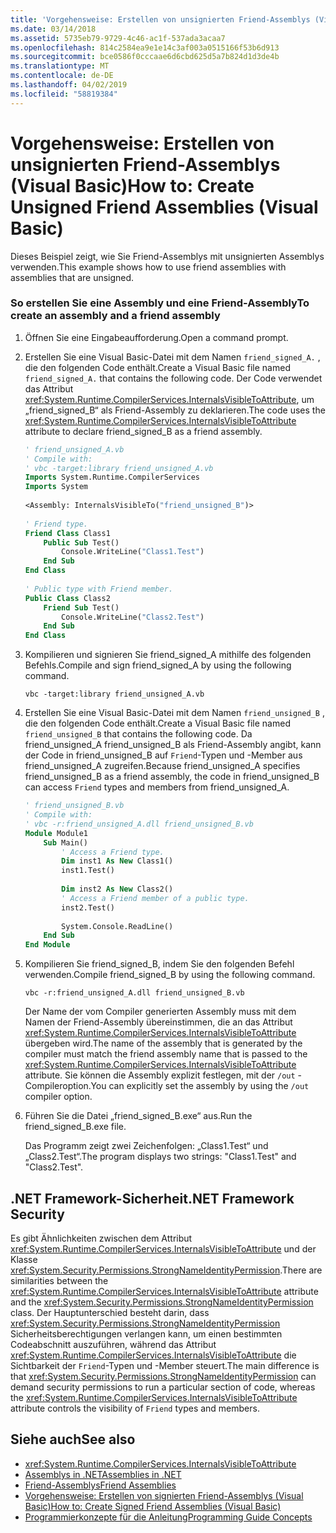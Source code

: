 ```yaml
---
title: 'Vorgehensweise: Erstellen von unsignierten Friend-Assemblys (Visual Basic)'
ms.date: 03/14/2018
ms.assetid: 5735eb79-9729-4c46-ac1f-537ada3acaa7
ms.openlocfilehash: 814c2584ea9e1e14c3af003a0515166f53b6d913
ms.sourcegitcommit: bce0586f0cccaae6d6cbd625d5a7b824d1d3de4b
ms.translationtype: MT
ms.contentlocale: de-DE
ms.lasthandoff: 04/02/2019
ms.locfileid: "58819384"
---
```

# <a name="how-to-create-unsigned-friend-assemblies-visual-basic"></a><span data-ttu-id="481ec-102">Vorgehensweise: Erstellen von unsignierten Friend-Assemblys (Visual Basic)</span><span class="sxs-lookup"><span data-stu-id="481ec-102">How to: Create Unsigned Friend Assemblies (Visual Basic)</span></span>
<span data-ttu-id="481ec-103">Dieses Beispiel zeigt, wie Sie Friend-Assemblys mit unsignierten Assemblys verwenden.</span><span class="sxs-lookup"><span data-stu-id="481ec-103">This example shows how to use friend assemblies with assemblies that are unsigned.</span></span>  
  
### <a name="to-create-an-assembly-and-a-friend-assembly"></a><span data-ttu-id="481ec-104">So erstellen Sie eine Assembly und eine Friend-Assembly</span><span class="sxs-lookup"><span data-stu-id="481ec-104">To create an assembly and a friend assembly</span></span>  
  
1.  <span data-ttu-id="481ec-105">Öffnen Sie eine Eingabeaufforderung.</span><span class="sxs-lookup"><span data-stu-id="481ec-105">Open a command prompt.</span></span>  
  
2.  <span data-ttu-id="481ec-106">Erstellen Sie eine Visual Basic-Datei mit dem Namen `friend_signed_A.` , die den folgenden Code enthält.</span><span class="sxs-lookup"><span data-stu-id="481ec-106">Create a Visual Basic file named `friend_signed_A.` that contains the following code.</span></span> <span data-ttu-id="481ec-107">Der Code verwendet das Attribut <xref:System.Runtime.CompilerServices.InternalsVisibleToAttribute>, um „friend_signed_B“ als Friend-Assembly zu deklarieren.</span><span class="sxs-lookup"><span data-stu-id="481ec-107">The code uses the <xref:System.Runtime.CompilerServices.InternalsVisibleToAttribute> attribute to declare friend_signed_B as a friend assembly.</span></span>  
  
    ```vb  
    ' friend_unsigned_A.vb  
    ' Compile with:   
    ' vbc -target:library friend_unsigned_A.vb  
    Imports System.Runtime.CompilerServices  
    Imports System  
  
    <Assembly: InternalsVisibleTo("friend_unsigned_B")>   
  
    ' Friend type.  
    Friend Class Class1  
        Public Sub Test()  
            Console.WriteLine("Class1.Test")  
        End Sub  
    End Class  
  
    ' Public type with Friend member.  
    Public Class Class2  
        Friend Sub Test()  
            Console.WriteLine("Class2.Test")  
        End Sub  
    End Class  
    ```  
  
3.  <span data-ttu-id="481ec-108">Kompilieren und signieren Sie friend_signed_A mithilfe des folgenden Befehls.</span><span class="sxs-lookup"><span data-stu-id="481ec-108">Compile and sign friend_signed_A by using the following command.</span></span>  
  
    ```console  
    vbc -target:library friend_unsigned_A.vb  
    ```  
  
4.  <span data-ttu-id="481ec-109">Erstellen Sie eine Visual Basic-Datei mit dem Namen `friend_unsigned_B` , die den folgenden Code enthält.</span><span class="sxs-lookup"><span data-stu-id="481ec-109">Create a Visual Basic file named `friend_unsigned_B` that contains the following code.</span></span> <span data-ttu-id="481ec-110">Da friend_unsigned_A friend_unsigned_B als Friend-Assembly angibt, kann der Code in friend_unsigned_B auf `Friend`-Typen und -Member aus friend_unsigned_A zugreifen.</span><span class="sxs-lookup"><span data-stu-id="481ec-110">Because friend_unsigned_A specifies friend_unsigned_B as a friend assembly, the code in friend_unsigned_B can access `Friend` types and members from friend_unsigned_A.</span></span>  
  
    ```vb  
    ' friend_unsigned_B.vb  
    ' Compile with:   
    ' vbc -r:friend_unsigned_A.dll friend_unsigned_B.vb  
    Module Module1  
        Sub Main()  
            ' Access a Friend type.  
            Dim inst1 As New Class1()  
            inst1.Test()  
  
            Dim inst2 As New Class2()  
            ' Access a Friend member of a public type.  
            inst2.Test()  
  
            System.Console.ReadLine()  
        End Sub  
    End Module  
    ```  
  
5.  <span data-ttu-id="481ec-111">Kompilieren Sie friend_signed_B, indem Sie den folgenden Befehl verwenden.</span><span class="sxs-lookup"><span data-stu-id="481ec-111">Compile friend_signed_B by using the following command.</span></span>  
  
    ```console
    vbc -r:friend_unsigned_A.dll friend_unsigned_B.vb  
    ```  
  
     <span data-ttu-id="481ec-112">Der Name der vom Compiler generierten Assembly muss mit dem Namen der Friend-Assembly übereinstimmen, die an das Attribut <xref:System.Runtime.CompilerServices.InternalsVisibleToAttribute> übergeben wird.</span><span class="sxs-lookup"><span data-stu-id="481ec-112">The name of the assembly that is generated by the compiler must match the friend assembly name that is passed to the <xref:System.Runtime.CompilerServices.InternalsVisibleToAttribute> attribute.</span></span> <span data-ttu-id="481ec-113">Sie können die Assembly explizit festlegen, mit der `/out` -Compileroption.</span><span class="sxs-lookup"><span data-stu-id="481ec-113">You can explicitly set the assembly by using the `/out` compiler option.</span></span>  
  
6.  <span data-ttu-id="481ec-114">Führen Sie die Datei „friend_signed_B.exe“ aus.</span><span class="sxs-lookup"><span data-stu-id="481ec-114">Run the friend_signed_B.exe file.</span></span>  
  
     <span data-ttu-id="481ec-115">Das Programm zeigt zwei Zeichenfolgen: „Class1.Test“ und „Class2.Test“.</span><span class="sxs-lookup"><span data-stu-id="481ec-115">The program displays two strings: "Class1.Test" and "Class2.Test".</span></span>  
  
## <a name="net-framework-security"></a><span data-ttu-id="481ec-116">.NET Framework-Sicherheit</span><span class="sxs-lookup"><span data-stu-id="481ec-116">.NET Framework Security</span></span>  
 <span data-ttu-id="481ec-117">Es gibt Ähnlichkeiten zwischen dem Attribut <xref:System.Runtime.CompilerServices.InternalsVisibleToAttribute> und der Klasse <xref:System.Security.Permissions.StrongNameIdentityPermission>.</span><span class="sxs-lookup"><span data-stu-id="481ec-117">There are similarities between the <xref:System.Runtime.CompilerServices.InternalsVisibleToAttribute> attribute and the <xref:System.Security.Permissions.StrongNameIdentityPermission> class.</span></span> <span data-ttu-id="481ec-118">Der Hauptunterschied besteht darin, dass <xref:System.Security.Permissions.StrongNameIdentityPermission> Sicherheitsberechtigungen verlangen kann, um einen bestimmten Codeabschnitt auszuführen, während das Attribut <xref:System.Runtime.CompilerServices.InternalsVisibleToAttribute> die Sichtbarkeit der `Friend`-Typen und -Member steuert.</span><span class="sxs-lookup"><span data-stu-id="481ec-118">The main difference is that <xref:System.Security.Permissions.StrongNameIdentityPermission> can demand security permissions to run a particular section of code, whereas the <xref:System.Runtime.CompilerServices.InternalsVisibleToAttribute> attribute controls the visibility of `Friend` types and members.</span></span>  
  
## <a name="see-also"></a><span data-ttu-id="481ec-119">Siehe auch</span><span class="sxs-lookup"><span data-stu-id="481ec-119">See also</span></span>

- <xref:System.Runtime.CompilerServices.InternalsVisibleToAttribute>
- [<span data-ttu-id="481ec-120">Assemblys in .NET</span><span class="sxs-lookup"><span data-stu-id="481ec-120">Assemblies in .NET</span></span>](../../../../standard/assembly/index.md)
- [<span data-ttu-id="481ec-121">Friend-Assemblys</span><span class="sxs-lookup"><span data-stu-id="481ec-121">Friend Assemblies</span></span>](../../../../standard/assembly/friend-assemblies.md)
- [<span data-ttu-id="481ec-122">Vorgehensweise: Erstellen von signierten Friend-Assemblys (Visual Basic)</span><span class="sxs-lookup"><span data-stu-id="481ec-122">How to: Create Signed Friend Assemblies (Visual Basic)</span></span>](../../../../visual-basic/programming-guide/concepts/assemblies-gac/how-to-create-signed-friend-assemblies.md)
- [<span data-ttu-id="481ec-123">Programmierkonzepte für die Anleitung</span><span class="sxs-lookup"><span data-stu-id="481ec-123">Programming Guide Concepts</span></span>](../../../../visual-basic/programming-guide/concepts/index.md)
